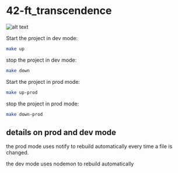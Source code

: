 # 42-ft_transcendence

![alt text](image.png)

Start the project in dev mode:

```bash
make up
```

stop the project in dev mode:

```bash
make down
```

Start the project in prod mode:

```bash
make up-prod
```

stop the project in prod mode:

```bash
make down-prod
```

## details on prod and dev mode

the prod mode uses notify to rebuild automatically
every time a file is changed.

the dev mode uses nodemon to rebuild automatically
